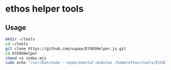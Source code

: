 # ethos helper tools

## Usage

```sh
mkdir ~/tools
cd ~/tools
git clone https://github.com/uupaa/EthOSHelper.js.git
cd EthOSHelper
chmod +x index.mjs
sudo echo "/usr/bin/node --experimental-modules /home/ethos/tools/EthOSHelper/index.mjs" >> /etc/rc.local
```
